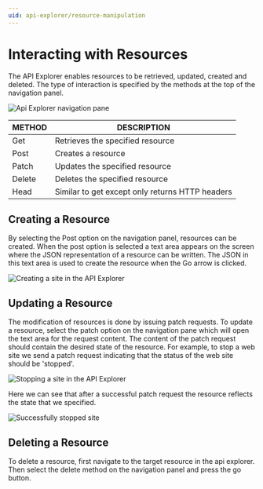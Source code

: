 ```yaml
---
uid: api-explorer/resource-manipulation
---
```


# Interacting with Resources

The API Explorer enables resources to be retrieved, updated, created and deleted. The type of interaction is specified by the methods at the top of the navigation panel.

![Api Explorer navigation pane][navigation]

| METHOD |	DESCRIPTION                                    |
|--------|-------------------------------------------------|
| Get	 | Retrieves the specified resource                |
| Post   | Creates a resource                              |
| Patch  | Updates the specified resource                  |
| Delete | Deletes the specified resource                  |
| Head   | Similar to get except only returns HTTP headers |

## Creating a Resource
By selecting the Post option on the navigation panel, resources can be created. When the post option is selected a text area appears on the screen where the JSON representation of a resource can be written. The JSON in this text area is used to create the resource when the Go arrow is clicked.

![Creating a site in the API Explorer][create-site]

## Updating a Resource

The modification of resources is done by issuing patch requests. To update a resource, select the patch option on the navigation pane which will open the text area for the request content. The content of the patch request should contain the desired state of the resource. For example, to stop a web site we send a patch request indicating that the status of the web site should be 'stopped'.

![Stopping a site in the API Explorer][stopping-site]

Here we can see that after a successful patch request the resource reflects the state that we specified.

![Successfully stopped site][stopped-site]

## Deleting a Resource

To delete a resource, first navigate to the target resource in the api explorer. Then select the delete method on the navigation panel and press the go button.


[navigation]: /imgs/navigation.png "The navigation pane of the API Explorer"
[create-site]: /imgs/create-site.png "Creating a site in the API Explorer"
[stopping-site]: /imgs/stopping-site.png "Connecting to the API Explorer"
[stopped-site]: /imgs/stopped-site.png "Browsing with the API Explorer"